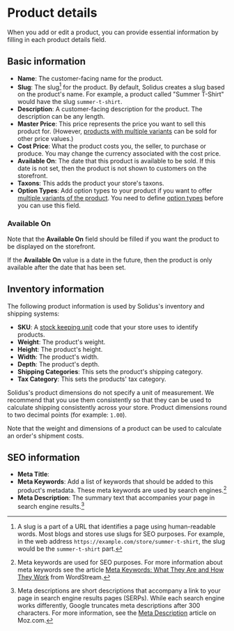 # Product details

When you add or edit a product, you can provide essential information by filling
in each product details field.

<!-- TODO: Add screenshot of the "Product details" page -->

## Basic information

- **Name**: The customer-facing name for the product.
- **Slug**: The slug[^slug] for the product. By default, Solidus creates a slug
  based on the product's name. For example, a product called "Summer T-Shirt"
would have the slug `summer-t-shirt`.
- **Description**: A customer-facing description for the product. The
  description can be any length.
- **Master Price**: This price represents the price you want to sell this
  product for. (However, [products with multiple variants](#) can be
  sold for other price values.)
- **Cost Price**: What the product costs you, the seller, to purchase or
  produce. You may change the currency associated with the cost price.
- **Available On**: The date that this product is available to be sold. If this
  date is not set, then the product is not shown to customers on the storefront.
- **Taxons**: This adds the product your store's taxons.
- **Option Types**: Add option types to your product if you want to offer
  [multiple variants of the product](#). You need to define [option
  types](#option-types) before you can use this field.

<!-- TODO:
 Fill in (#) links to variants-related documentation.
-->

### Available On

Note that the **Available On** field should be filled if you want the product to
be displayed on the storefront. 

If the **Available On** value is a date in the future, then the product is only
available after the date that has been set.

[^slug]: A slug is a part of a URL that identifies a page using human-readable
  words. Most blogs and stores use slugs for SEO purposes. For example, in the
  web address `https://example.com/store/summer-t-shirt`, the slug would be the
  `summer-t-shirt` part.

## Inventory information

The following product information is used by Solidus's inventory and shipping
systems:

- **SKU**: A [stock keeping unit][sku] code that your store uses to identify
  products.
- **Weight**: The product's weight.
- **Height**: The product's height.
- **Width**: The product's width. 
- **Depth**: The product's depth. 
- **Shipping Categories**: This sets the product's shipping category.
- **Tax Category**: This sets the products' tax category.

Solidus's product dimensions do not specify a unit of measurement. We recommend
that you use them consistently so that they can be used to calculate shipping
consistently across your store. Product dimensions round to two decimal points
(for example: `1.00`).


Note that the weight and dimensions of a product can be used to calculate an
order's shipment costs.

[sku]: https://en.wikipedia.org/wiki/Stock_keeping_unit

## SEO information

- **Meta Title**: 
- **Meta Keywords**: Add a list of keywords that should be added to this
  product's metadata. These meta keywords are used by search
  engines.[^meta-keywords]
- **Meta Description**: The summary text that accompanies your page in search
  engine results.[^meta-descriptions]

[^meta-keywords]: Meta keywords are used for SEO purposes. For more information
  about meta keywords see the article [Meta Keywords: What They Are and How They
  Work][meta-keywords] from WordStream.
[^meta-descriptions]: Meta descriptions are short descriptions that accompany a
  link to your page in search engine results pages (SERPs). While each search
  engine works differently, Google truncates meta descriptions after 300
  characters. For more information, see the [Meta Description][meta-description]
  article on Moz.com.

[meta-keywords]: https://www.wordstream.com/meta-keyword
[meta-description]: https://moz.com/learn/seo/meta-description
